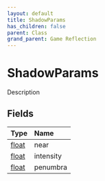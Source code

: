 ```yaml
---
layout: default
title: ShadowParams
has_children: false
parent: Class
grand_parent: Game Reflection
---
```

# ShadowParams
Description 

## Fields
| Type | Name |
|:-------------|:--------------|
| [float](/game-reflection/components/float.md) | near |
| [float](/game-reflection/components/float.md) | intensity |
| [float](/game-reflection/components/float.md) | penumbra |
